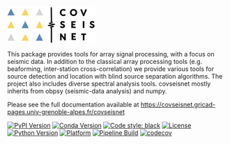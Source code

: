 <img src="docs/covseisnet_logo_wide.png" width="40%"/>

This package provides tools for array signal processing, with a focus on seismic data. In addition to the classical array processing tools (e.g. beaforming, inter-station cross-correlation) we provide various tools for source detection and location with blind source separation algorithms. The project also includes diverse spectral analysis tools. covseisnet mostly inherits from obpsy (seismic-data analysis) and numpy.

Please see the full documentation available at https://covseisnet.gricad-pages.univ-grenoble-alpes.fr/covseisnet

[![PyPI Version](https://img.shields.io/pypi/v/covseisnet.svg)](https://pypi.org/project/covseisnet/)
[![Conda Version](https://img.shields.io/conda/v/conda-forge/covseisnet)](https://anaconda.org/conda-forge/covseisnet)
[![Code style: black](https://img.shields.io/badge/code%20style-black-000000.svg)](https://github.com/psf/black)
[![License](https://img.shields.io/conda/l/conda-forge/covseisnet)](https://www.gnu.org/licenses/lgpl.html)
[![Python Version](https://img.shields.io/pypi/pyversions/covseisnet)](https://pypi.org/project/covseisnet/)
[![Platform](https://img.shields.io/conda/pn/conda-forge/covseisnet)](https://anaconda.org/conda-forge/covseisnet)
[![Pipeline Build](https://gricad-gitlab.univ-grenoble-alpes.fr/covseisnet/covseisnet/badges/develop/pipeline.svg)]()
[![codecov](https://codecov.io/gh/covseisnet/covseisnet/branch/develop/graph/badge.svg?token=N462A7PPRF)](https://codecov.io/gh/covseisnet/covseisnet)

